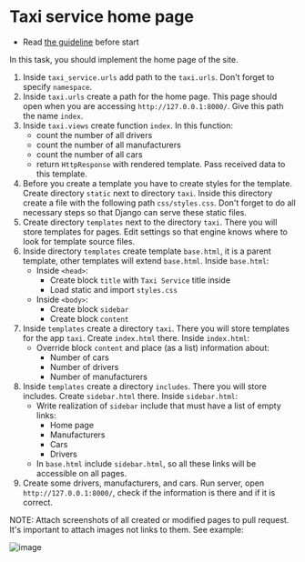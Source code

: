# Taxi service home page

- Read [the guideline](https://github.com/mate-academy/py-task-guideline/blob/main/README.md) before start

In this task, you should implement the home page of the site.

1. Inside `taxi_service.urls` add path to the `taxi.urls`. Don't forget to specify `namespace`.
2. Inside `taxi.urls` create a path for the home page. This
page should open when you are accessing `http://127.0.0.1:8000/`. Give this
path the name `index`.
3. Inside `taxi.views` create function `index`. In this function:
    - count the number of all drivers
    - count the number of all manufacturers
    - count the number of all cars
    - return `HttpResponse` with rendered template. Pass received data to this template.
4. Before you create a template you have to create styles for the 
template. Create directory `static` next to directory `taxi`. Inside this 
directory create a file with the following path `css/styles.css`. Don't forget to do all necessary steps so that Django can serve these static files.
5. Create directory `templates` next to the directory `taxi`. There you will
store templates for pages. Edit settings so that engine knows where to look for template source files.
6. Inside directory `templates` create template `base.html`, it is a parent 
template, other templates will extend `base.html`. Inside `base.html`:
   - Inside `<head>`:
      - Create block `title` with `Taxi Service` title inside
      - Load static and import `styles.css`
   - Inside `<body>`:
      - Create block `sidebar`
      - Create block `content`
7. Inside `templates` create a directory `taxi`. There you will store templates
for the app `taxi`. Create `index.html` there. Inside `index.html`:
    - Override block `content` and place (as a list) information about:
        - Number of cars
        - Number of drivers
        - Number of manufacturers
8. Inside `templates` create a directory `includes`. There you will store includes. 
Create `sidebar.html` there. Inside `sidebar.html`:
    - Write realization of `sidebar` include that must have a list of empty links:
        - Home page
        - Manufacturers
        - Cars
        - Drivers
    - In `base.html` include `sidebar.html`, so all these links will be accessible on all pages.
9. Create some drivers, manufacturers, and cars. Run server, open 
`http://127.0.0.1:8000/`, check if the information is there and if it is correct.

NOTE: Attach screenshots of all created or modified pages to pull request. It's important to attach images not links to them. See example:

![image](https://mate-academy-images.s3.eu-central-1.amazonaws.com/python_pr_with_images.png)
